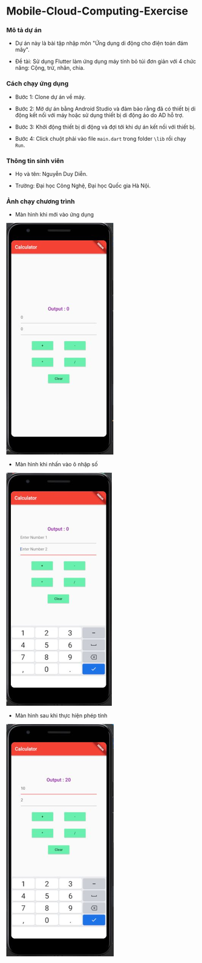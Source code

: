 # Mobile-Cloud-Computing-Exercise

### Mô tả dự án

- Dự án này là bài tập nhập môn "Ứng dụng di động cho điện toán đám mây".

- Đề tài: Sử dụng Flutter làm ứng dụng máy tính bỏ túi đơn giản với 4 chức năng: Cộng, trừ, nhân, chia.

### Cách chạy ứng dụng

- Bước 1: Clone dự án về máy.

- Bước 2: Mở dự án bằng Android Studio và đảm bảo rằng đã có thiết bị di động kết nối với máy hoặc sử dụng thiết bị di động ảo do AD hỗ trợ.

- Bước 3: Khởi động thiết bị di động và đợi tới khi dự án kết nối với thiết bị.

- Bước 4: Click chuột phải vào file `main.dart` trong folder `\lib` rồi chạy `Run`.

### Thông tin sinh viên

- Họ và tên: Nguyễn Duy Diễn.

- Trường: Đại học Công Nghệ, Đại học Quốc gia Hà Nội.

### Ảnh chạy chương trình

- Màn hình khi mới vào ứng dụng
<img src="Images/Sceen.JPG" alt="My cool logo"/>

- Màn hình khi nhấn vào ô nhập số
<img src="Images/Sceen 2.JPG" alt="My cool logo"/>

- Màn hình sau khi thực hiện phép tính
<img src="Images/Output.JPG" alt="My cool logo"/>
